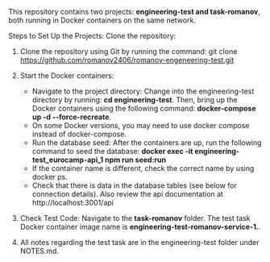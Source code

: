 This repository contains two projects: **engineering-test and task-romanov**, both running in Docker containers on the same network.

Steps to Set Up the Projects:
Clone the repository:

1. Clone the repository using Git by running the command: git clone https://github.com/romanov2406/romanov-engeneering-test.git
   

2. Start the Docker containers:
   *  Navigate to the project directory: Change into the engineering-test directory by running: **cd engineering-test**. Then, bring up the Docker 
      containers using the following
     command: **docker-compose up -d --force-recreate**.
   * On some Docker versions, you may need to use docker compose instead of docker-compose.
   * Run the database seed: After the containers are up,
     run the following command to seed the database: **docker exec -it engineering-test_eurocamp-api_1 npm run seed:run**
   * If the container name is different, check the correct name by using docker ps.
   * Check that there is data in the database tables (see below for connection details). Also review the api documentation at http://localhost:3001/api

3. Check Test Code: Navigate to the **task-romanov** folder. The test task Docker container image name is **engineering-test-romanov-service-1.**.
4. All notes regarding the test task are in the engineering-test folder under NOTES.md.
